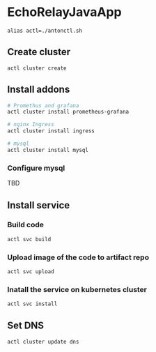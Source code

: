 # EchoRelayJavaApp

```
alias actl=./antonctl.sh
```

## Create cluster
```
actl cluster create
```

## Install addons

```sh
# Promethus and grafana
actl cluster install prometheus-grafana

# nginx Ingress
actl cluster install ingress

# mysql
actl cluster install mysql

```

### Configure mysql

TBD

## Install service

### Build code

```sh
actl svc build
```

### Upload image of the code to artifact repo

```sh
actl svc upload
```

### Inatall the service on kubernetes cluster

```sh
actl svc install
```

## Set DNS

```
actl cluster update dns
```